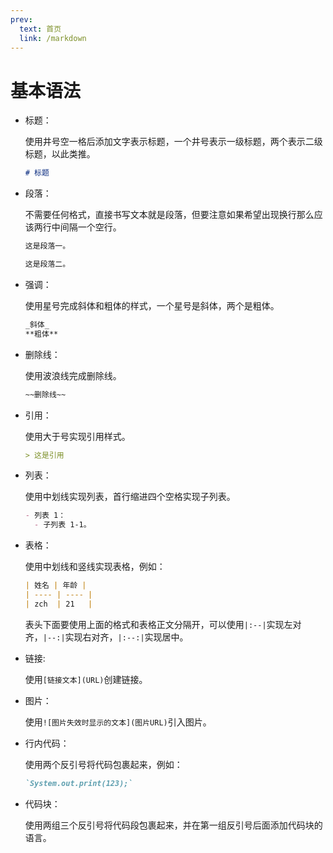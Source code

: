 ```yaml
---
prev:
  text: 首页
  link: /markdown
---
```


# 基本语法

- 标题：

  使用井号空一格后添加文字表示标题，一个井号表示一级标题，两个表示二级标题，以此类推。

  ```markdown
  # 标题
  ```

- 段落：

  不需要任何格式，直接书写文本就是段落，但要注意如果希望出现换行那么应该两行中间隔一个空行。

  ```markdown
  这是段落一。

  这是段落二。
  ```

- 强调：

  使用星号完成斜体和粗体的样式，一个星号是斜体，两个是粗体。

  ```markdown
  _斜体_
  **粗体**
  ```

- 删除线：

  使用波浪线完成删除线。

  ```markdown
  ~~删除线~~
  ```

- 引用：

  使用大于号实现引用样式。

  ```markdown
  > 这是引用
  ```

- 列表：

  使用中划线实现列表，首行缩进四个空格实现子列表。

  ```markdown
  - 列表 1：
    - 子列表 1-1。
  ```

- 表格：

  使用中划线和竖线实现表格，例如：

  ```markdown
  | 姓名 | 年龄 |
  | ---- | ---- |
  | zch  | 21   |
  ```

  表头下面要使用上面的格式和表格正文分隔开，可以使用`|:--|`实现左对齐，`|--:|`实现右对齐，`|:--:|`实现居中。

- 链接:

  使用`[链接文本](URL)`创建链接。

- 图片：

  使用`![图片失效时显示的文本](图片URL)`引入图片。

- 行内代码：

  使用两个反引号将代码包裹起来，例如：

  ```markdown
  `System.out.print(123);`
  ```

- 代码块：

  使用两组三个反引号将代码段包裹起来，并在第一组反引号后面添加代码块的语言。
